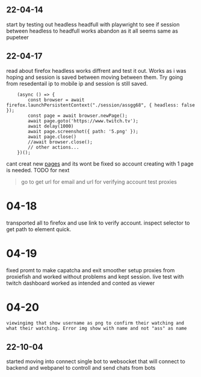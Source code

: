 ## 22-04-14
start by testing out headless headfull with playwright to see if session between headless to headfull works abandon as it all seems same as pupeteer

## 22-04-17
read about firefox headless works diffrent and test it out. Works as i was hoping and session is saved between moving between them. Try going from resedentail ip to mobile ip and session is still saved.

        (async () => {
            const browser = await firefox.launchPersistentContext("./session/assgg68", { headless: false });
            const page = await browser.newPage();
            await page.goto('https://www.twitch.tv');
            await delay(1000)
            await page.screenshot({ path: '5.png' });
            await page.close()
            //await browser.close();
            // other actions...
        })();
cant creat new [pages](https://github.com/microsoft/playwright/issues/3696) and its wont be fixed so account creating with 1 page is needed. 
TODO for next
> go to get url for email and url for verifying account
> test proxies
# 04-18
transported all to firefox and use link to verify account.
inspect selector to get path to element quick.

# 04-19
fixed promt to make capatcha and exit smoother
setup proxies from proxiefish and worked without problems and kept session.
live test with twitch dashboard worked as intended and conted as viewer

# 04-20
    viewingimg that show username as png to confirm their watching and what their watching. Error img show with name and not "ass" as name


## 22-10-04
started moving into  connect single bot to websocket that will connect to backend and webpanel to controll and send chats from bots
